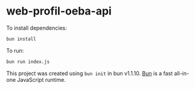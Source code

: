 # web-profil-oeba-api

To install dependencies:

```bash
bun install
```

To run:

```bash
bun run index.js
```

This project was created using `bun init` in bun v1.1.10. [Bun](https://bun.sh) is a fast all-in-one JavaScript runtime.
